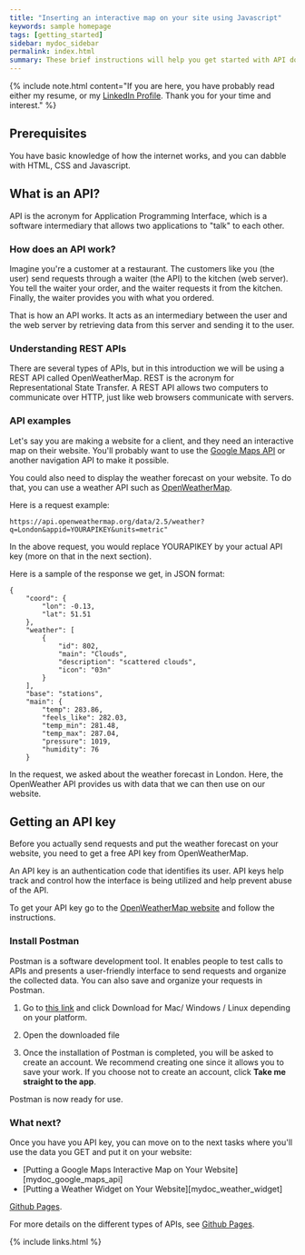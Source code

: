 ```yaml
---
title: "Inserting an interactive map on your site using Javascript"
keywords: sample homepage
tags: [getting_started]
sidebar: mydoc_sidebar
permalink: index.html
summary: These brief instructions will help you get started with API documentation. You will learn what an API is, and how to send requests using Postman, an API testing tool.
---
```


{% include note.html content="If you are here, you have probably read either my resume, or my <a alt='LinkedIn profile' href='http://idratherbewriting.com'>LinkedIn Profile</a>. Thank you for your time and interest." %}

## Prerequisites
You have basic knowledge of how the internet works, and you can dabble with HTML, CSS and Javascript.

## What is an API?

API is the acronym for Application Programming Interface, which is a software intermediary that allows two applications to "talk" to each other. 

### How does an API work?

Imagine you're a customer at a restaurant. The customers like you (the user) send requests through a waiter (the API) to the kitchen (web server). You tell the waiter your order, and the waiter requests it from the kitchen. Finally, the waiter provides you with what you ordered.

That is how an API works. It acts as an intermediary between the user and the web server by retrieving data from this server and sending it to the user.

### Understanding REST APIs

There are several types of APIs, but in this introduction we will be using a REST API called OpenWeatherMap.
REST is the acronym for Representational State Transfer. A REST API allows two computers to communicate over HTTP, just like web browsers communicate with servers.

### API examples

Let's say you are making a website for a client, and they need an interactive map on their website. You'll probably want to use the <a alt="google maps api link" href="https://developers.google.com/maps/documentation/maps-static/overview">Google Maps API</a> or another navigation API to make it possible.

You could also need to display the weather forecast on your website. To do that, you can use a weather API such as <a href="https://openweathermap.org/api">OpenWeatherMap</a>.

Here is a request example:

```
https://api.openweathermap.org/data/2.5/weather?q=London&appid=YOURAPIKEY&units=metric"
```
In the above request, you would replace YOURAPIKEY by your actual API key (more on that in the next section).

Here is a sample of the response we get, in JSON format:
```
{
    "coord": {
        "lon": -0.13,
        "lat": 51.51
    },
    "weather": [
        {
            "id": 802,
            "main": "Clouds",
            "description": "scattered clouds",
            "icon": "03n"
        }
    ],
    "base": "stations",
    "main": {
        "temp": 283.86,
        "feels_like": 282.03,
        "temp_min": 281.48,
        "temp_max": 287.04,
        "pressure": 1019,
        "humidity": 76
    }
```

In the request, we asked about the weather forecast in London. Here, the OpenWeather API provides us with data that we can then use on our website.

## Getting an API key

Before you actually send requests and put the weather forecast on your website, you need to get a free API key from OpenWeatherMap. 

An API key is an authentication code that identifies its user. API keys help track and control how the interface is being utilized and help prevent abuse of the API.

To get your API key go to the <a href="https://openweathermap.org/appid">OpenWeatherMap website</a> and follow the instructions.

### Install Postman

Postman is a software development tool. It enables people to test calls to APIs and presents a user-friendly interface to send requests and organize the collected data. You can also save  and organize your requests in Postman.

1. Go to <a href="https://www.postman.com/downloads/">this link</a> and click Download for Mac/ Windows / Linux depending on your platform.

2. Open the downloaded file

3. Once the installation of Postman is completed, you will be asked to create an account. We recommend creating one since it allows you to save your work. If you choose not to create an account, click **Take me straight to the app**.

Postman is now ready for use.

### What next?

Once you have you API key, you can move on to the next tasks where you'll use the data you GET and put it on your website:

* [Putting a Google Maps Interactive Map on Your Website][mydoc_google_maps_api]
* [Putting a Weather Widget on Your Website][mydoc_weather_widget]

[Github Pages](https://pages.github.com/).

For more details on the different types of APIs, see [Github Pages](https://pages.github.com/).

{% include links.html %}
